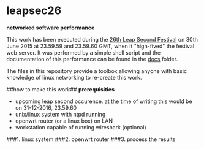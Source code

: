 # leapsec26 
**networked software performance**

This work has been executed during the [26th Leap Second Festival](http://noemata.net/leapsec26/) on 30th June 2015 at 23.59.59 and 23.59.60 GMT, when it "high-fived" the festival web server. It was performed by a simple shell script and the documentation of this performance can be found in the [docs](https://github.com/awk0324/net.works/tree/master/leapsec26/docs) folder.

The files in this repository provide a toolbox allowing anyone with basic knowledge of linux networking to re-create this work.

##how to make this work##
**prerequisities**
* upcoming leap second occurence. at the time of writing this would be on 31-12-2016, 23.59.60
* unix/linux system with ntpd running 
* openwrt router (or a linux box) on LAN
* workstation capable of running wireshark (optional)

###1. linux system
###2. openwrt router
###3. process the results

